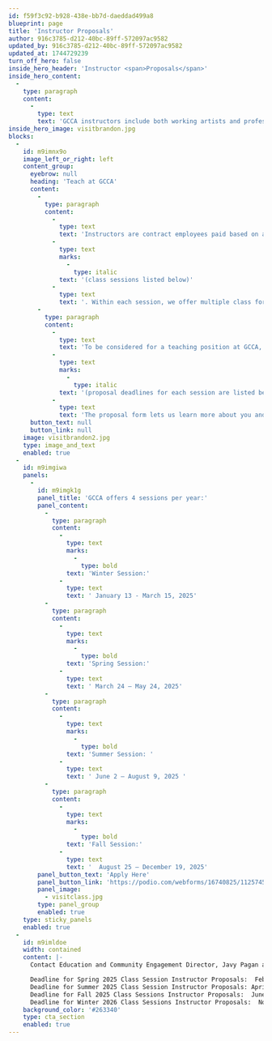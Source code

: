 ```yaml
---
id: f59f3c92-b928-438e-bb7d-daeddad499a8
blueprint: page
title: 'Instructor Proposals'
author: 916c3785-d212-40bc-89ff-572097ac9582
updated_by: 916c3785-d212-40bc-89ff-572097ac9582
updated_at: 1744729239
turn_off_hero: false
inside_hero_header: 'Instructor <span>Proposals</span>'
inside_hero_content:
  -
    type: paragraph
    content:
      -
        type: text
        text: 'GCCA instructors include both working artists and professional educators. We are looking for artists doing interesting work who are also excellent teachers. Our instructors possess a willingness to communicate technique and process, strong technical skills, good interpersonal skills, and the ability to teach classes that are open to a range of skill levels, from intermediate to advanced'
inside_hero_image: visitbrandon.jpg
blocks:
  -
    id: m9imnx9o
    image_left_or_right: left
    content_group:
      eyebrow: null
      heading: 'Teach at GCCA'
      content:
        -
          type: paragraph
          content:
            -
              type: text
              text: 'Instructors are contract employees paid based on an hourly rate for the time they spend in the classroom. GCCA offers four sessions per year '
            -
              type: text
              marks:
                -
                  type: italic
              text: '(class sessions listed below)'
            -
              type: text
              text: '. Within each session, we offer multiple class formats. Our shortest workshops require just a one-day commitment, and our longest classes run for five weeks.'
        -
          type: paragraph
          content:
            -
              type: text
              text: 'To be considered for a teaching position at GCCA, submit a proposal through the web form below '
            -
              type: text
              marks:
                -
                  type: italic
              text: '(proposal deadlines for each session are listed below). '
            -
              type: text
              text: 'The proposal form lets us learn more about you and your practice and asks for a simple course proposal. Successful course proposals complement but don’t compete with what’s already on our schedule. We don’t always have room to bring on new instructors, but we always enjoy meeting new artists, and at the very least, we’ll keep your proposal on file. Once submitted, we will review your proposal and contact you if we need more information or would like to discuss your proposal further.'
      button_text: null
      button_link: null
    image: visitbrandon2.jpg
    type: image_and_text
    enabled: true
  -
    id: m9imgiwa
    panels:
      -
        id: m9imgk1g
        panel_title: 'GCCA offers 4 sessions per year:'
        panel_content:
          -
            type: paragraph
            content:
              -
                type: text
                marks:
                  -
                    type: bold
                text: 'Winter Session:'
              -
                type: text
                text: ' January 13 ­- March 15, 2025'
          -
            type: paragraph
            content:
              -
                type: text
                marks:
                  -
                    type: bold
                text: 'Spring Session:'
              -
                type: text
                text: ' March 24 – May 24, 2025'
          -
            type: paragraph
            content:
              -
                type: text
                marks:
                  -
                    type: bold
                text: 'Summer Session: '
              -
                type: text
                text: ' June 2 – August 9, 2025 '
          -
            type: paragraph
            content:
              -
                type: text
                marks:
                  -
                    type: bold
                text: 'Fall Session:'
              -
                type: text
                text: '  August 25 – December 19, 2025'
        panel_button_text: 'Apply Here'
        panel_button_link: 'https://podio.com/webforms/16740825/1125745'
        panel_image:
          - visitclass.jpg
        type: panel_group
        enabled: true
    type: sticky_panels
    enabled: true
  -
    id: m9imldoe
    width: contained
    content: |-
      Contact Education and Community Engagement Director, Javy Pagan at javy@artcentergreenville.org if you have any questions about the instructor proposal process or GCCA instructors.

      Deadline for Spring 2025 Class Session Instructor Proposals:  February 17, 2025 
      Deadline for Summer 2025 Class Session Instructor Proposals: April 21, 2025
      Deadline for Fall 2025 Class Sessions Instructor Proposals:  June 23, 2025 
      Deadline for Winter 2026 Class Sessions Instructor Proposals:  November 14, 2025
    background_color: '#263340'
    type: cta_section
    enabled: true
---
```

